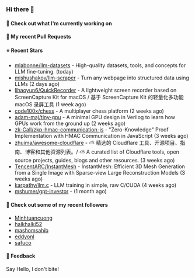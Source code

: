 ### Hi there 👋

#### 👷 Check out what I'm currently working on

#### 🔨 My recent Pull Requests


#### ⭐ Recent Stars

- [mlabonne/llm-datasets](https://github.com/mlabonne/llm-datasets) - High-quality datasets, tools, and concepts for LLM fine-tuning. (today)
- [mishushakov/llm-scraper](https://github.com/mishushakov/llm-scraper) - Turn any webpage into structured data using LLMs (2 days ago)
- [lihaoyun6/QuickRecorder](https://github.com/lihaoyun6/QuickRecorder) - A lightweight screen recorder based on ScreenCapture Kit for macOS / 基于 ScreenCapture Kit 的轻量化多功能 macOS 录屏工具 (1 week ago)
- [code100x/chess](https://github.com/code100x/chess) - A multiplayer chess platform  (2 weeks ago)
- [adam-maj/tiny-gpu](https://github.com/adam-maj/tiny-gpu) - A minimal GPU design in Verilog to learn how GPUs work from the ground up (2 weeks ago)
- [zk-Call/zkp-hmac-communication-js](https://github.com/zk-Call/zkp-hmac-communication-js) - &#34;Zero-Knowledge&#34; Proof Implementation with HMAC Communication in JavaScript (3 weeks ago)
- [zhuima/awesome-cloudflare](https://github.com/zhuima/awesome-cloudflare) - ⛅️ 精选的 Cloudflare 工具、开源项目、指南、博客和其他资源列表。/ ⛅️ A curated list of Cloudflare tools, open source projects, guides, blogs and other resources. (3 weeks ago)
- [TencentARC/InstantMesh](https://github.com/TencentARC/InstantMesh) - InstantMesh: Efficient 3D Mesh Generation from a Single Image with Sparse-view Large Reconstruction Models (3 weeks ago)
- [karpathy/llm.c](https://github.com/karpathy/llm.c) - LLM training in simple, raw C/CUDA (4 weeks ago)
- [mshumer/gpt-investor](https://github.com/mshumer/gpt-investor) -  (1 month ago)

#### 👯 Check out some of my recent followers

- [Minhtuancuong](https://github.com/Minhtuancuong)
- [halkhalki52](https://github.com/halkhalki52)
- [mashomsahib](https://github.com/mashomsahib)
- [eddyonl](https://github.com/eddyonl)
- [safuco](https://github.com/safuco)

#### 💬 Feedback

Say Hello, I don't bite!
